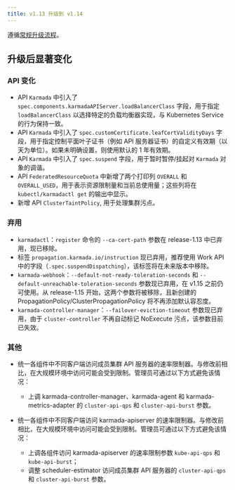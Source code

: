 ```yaml
---
title: v1.13 升级到 v1.14
---
```


遵循[常规升级流程](./README.md)。

## 升级后显著变化

### API 变化

- API `Karmada` 中引入了 `spec.components.karmadaAPIServer.loadBalancerClass` 字段，用于指定 `loadBalancerClass` 以选择特定的负载均衡器实现，与 Kubernetes Service 的行为保持一致。
- API `Karmada` 中引入了 `spec.customCertificate.leafCertValidityDays` 字段，用于指定控制平面叶子证书（例如 API 服务器证书）的自定义有效期（以天为单位）。如果未明确设置，则使用默认的 1 年有效期。
- API `Karmada` 中引入了 `spec.suspend` 字段，用于暂时暂停/挂起对 `Karmada` 对象的调谐。
- API `FederatedResourceQuota` 中新增了两个打印列 `OVERALL` 和 `OVERALL_USED`，用于表示资源限制量和当前总使用量；这些列将在 `kubectl/karmadactl get` 的输出中显示。
- 新增 API `ClusterTaintPolicy`, 用于处理集群污点。

### 弃用

- `karmadactl`：`register` 命令的 `--ca-cert-path` 参数在 release-1.13 中已弃用，现已移除。
- 标签 `propagation.karmada.io/instruction` 现已弃用，推荐使用 Work API 中的字段（`.spec.suspendDispatching`），该标签将在未来版本中移除。
- `karmada-webhook`：`--default-not-ready-toleration-seconds` 和 `--default-unreachable-toleration-seconds` 参数现已弃用，在 v1.15 之前仍可使用。从 release-1.15 开始，这两个参数将被移除，且新创建的 PropagationPolicy/ClusterPropagationPolicy 将不再添加默认容忍度。
- `karmada-controller-manager`：`--failover-eviction-timeout` 参数现已弃用，由于 `cluster-controller` 不再自动标记 NoExecute 污点，该参数目前已失效。

### 其他

- 统一各组件中不同客户端访问成员集群 API 服务器的速率限制器。与修改前相比，在大规模环境中访问可能会受到限制。管理员可通过以下方式避免该情况：
    - 上调 karmada-controller-manager、karmada-agent 和 karmada-metrics-adapter 的 `cluster-api-qps` 和 `cluster-api-burst` 参数。

- 统一各组件中不同客户端访问 karmada-apiserver 的速率限制器。与修改前相比，在大规模环境中访问可能会受到限制。管理员可通过以下方式避免该情况：
    - 上调各组件访问 karmada-apiserver 的速率限制参数 `kube-api-qps` 和 `kube-api-burst`；
    - 调整 scheduler-estimator 访问成员集群 API 服务器的 `cluster-api-qps` 和 `cluster-api-burst` 参数。
